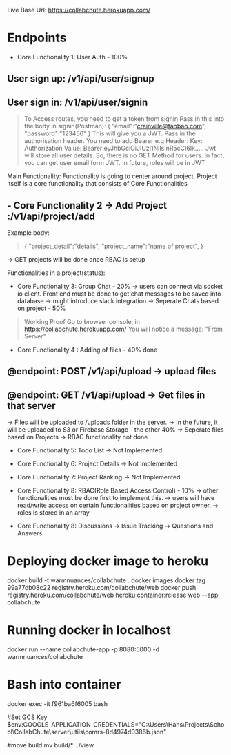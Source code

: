 Live Base Url: https://collabchute.herokuapp.com/

# Endpoints
- Core Functionality 1: User Auth - 100%
## User sign up: /v1/api/user/signup
## User sign in: /v1/api/user/signin

>To Access routes, you need to get a token from signin
>Pass in this into the body in signin(Postman):
>{
>	"email":"crainville@taobao.com",
>	"password":"123456"
>}
>This will give you a JWT. Pass in the authorisation header. You need to add Bearer 
>e.g Header:
> Key: Authorization 
> Value: Bearer eyJhbGciOiJIUzI1NiIsInR5cCI6Ik.....
> Jwt will store all user details. So, there is no GET Method for users. 
> In fact, you can get user email form JWT. 
> In future, roles will be in JWT


Main Functionality:
Functionality is going to center around project. 
Project itself is a core functionality that consists of Core Functionalities
## - Core Functionality 2  -> Add Project :/v1/api/project/add
Example body: 
>{
> "project_detail":"details",
> "project_name":"name of project",
>}

-> GET projects will be done once RBAC is setup

Functionalities in a project(status):
 - Core Functionality 3: Group Chat - 20% 
  -> users can connect via socket io client. Front end must be done to get chat messages to be saved into database
  -> might introduce slack integration
  -> Seperate Chats based on project - 50%

> Working Proof
> Go to browser console, in https://collabchute.herokuapp.com/
> You will notice a message: "From Server" 



- Core Functionality 4 : Adding of files - 40% done 
## @endpoint:  POST /v1/api/upload -> upload files
## @endpoint:  GET /v1/api/upload -> Get files in that server
  -> Files will be uploaded to /uploads folder in the server. 
  -> In the future, it will be uploaded to S3 or Firebase Storage - the other 40%
  -> Seperate files based on Projects 
  -> RBAC functionality not done

- Core Functionality 5: Todo List 
  -> Not Implemented 

- Core Functionality 6: Project Details 
  -> Not Implemented

- Core Functionality 7: Project Ranking
  -> Not Implemented

- Core Functionality 8: RBAC(Role Based Access Control) - 10% 
  -> other functionalities must be done first to implement this.
  -> users will have read/write access on certain functionalities based on project owner. 
  -> roles is stored in an array

- Core Functionality 8: Discussions 
  -> Issue Tracking
  -> Questions and Answers



# Deploying docker image to heroku
docker build -t warmnuances/collabchute .
docker images
docker tag 99a77db08c22 registry.heroku.com/collabchute/web 
docker push registry.heroku.com/collabchute/web
heroku container:release web --app collabchute

# Running docker in localhost
docker run --name collabchute-app -p 8080:5000 -d warmnuances/collabchute

# Bash into container
docker exec -it f961ba6f6005 bash

#Set GCS Key 
$env:GOOGLE_APPLICATION_CREDENTIALS="C:\Users\Hans\Projects\School\CollabChute\server\utils\comrs-8d4974d0386b.json"

#move build
mv build/* ../view